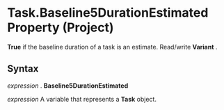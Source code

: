 
# Task.Baseline5DurationEstimated Property (Project)

 **True** if the baseline duration of a task is an estimate. Read/write **Variant** .


## Syntax

 _expression_ . **Baseline5DurationEstimated**

 _expression_ A variable that represents a **Task** object.

